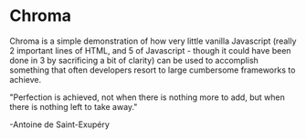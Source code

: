 # Chroma

Chroma is a simple demonstration of how very little vanilla Javascript (really 2 important lines of HTML, and 5 of Javascript - though it could have been done in 3 by sacrificing a bit of clarity) can be used to accomplish something that often developers resort to large cumbersome frameworks to achieve.

"Perfection is achieved, not when there is nothing more to add, but when there is nothing left to take away."

-Antoine de Saint-Exupéry
